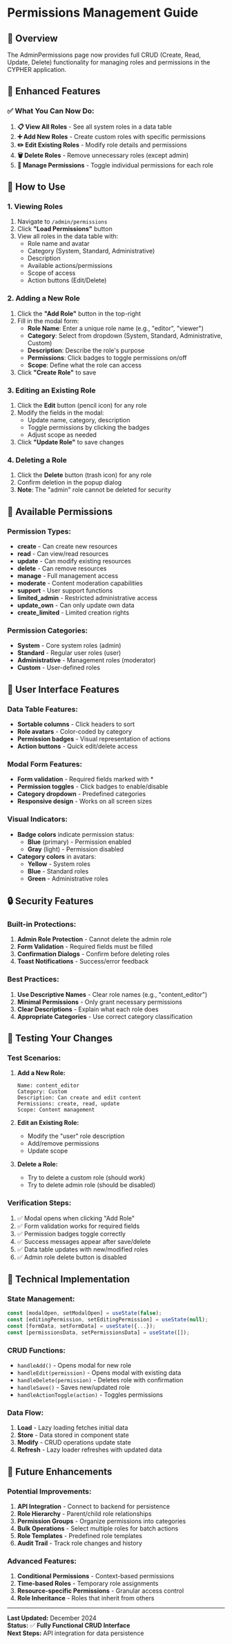 # Permissions Management Guide

## 🎯 Overview

The AdminPermissions page now provides full CRUD (Create, Read, Update, Delete) functionality for managing roles and permissions in the CYPHER application.

## 🚀 **Enhanced Features**

### **✅ What You Can Now Do:**

1. **📋 View All Roles** - See all system roles in a data table
2. **➕ Add New Roles** - Create custom roles with specific permissions
3. **✏️ Edit Existing Roles** - Modify role details and permissions
4. **🗑️ Delete Roles** - Remove unnecessary roles (except admin)
5. **🔧 Manage Permissions** - Toggle individual permissions for each role

## 📖 **How to Use**

### **1. Viewing Roles**

1. Navigate to `/admin/permissions`
2. Click **"Load Permissions"** button
3. View all roles in the data table with:
   - Role name and avatar
   - Category (System, Standard, Administrative)
   - Description
   - Available actions/permissions
   - Scope of access
   - Action buttons (Edit/Delete)

### **2. Adding a New Role**

1. Click the **"Add Role"** button in the top-right
2. Fill in the modal form:
   - **Role Name**: Enter a unique role name (e.g., "editor", "viewer")
   - **Category**: Select from dropdown (System, Standard, Administrative, Custom)
   - **Description**: Describe the role's purpose
   - **Permissions**: Click badges to toggle permissions on/off
   - **Scope**: Define what the role can access
3. Click **"Create Role"** to save

### **3. Editing an Existing Role**

1. Click the **Edit** button (pencil icon) for any role
2. Modify the fields in the modal:
   - Update name, category, description
   - Toggle permissions by clicking the badges
   - Adjust scope as needed
3. Click **"Update Role"** to save changes

### **4. Deleting a Role**

1. Click the **Delete** button (trash icon) for any role
2. Confirm deletion in the popup dialog
3. **Note**: The "admin" role cannot be deleted for security

## 🔧 **Available Permissions**

### **Permission Types:**

- **create** - Can create new resources
- **read** - Can view/read resources
- **update** - Can modify existing resources
- **delete** - Can remove resources
- **manage** - Full management access
- **moderate** - Content moderation capabilities
- **support** - User support functions
- **limited_admin** - Restricted administrative access
- **update_own** - Can only update own data
- **create_limited** - Limited creation rights

### **Permission Categories:**

- **System** - Core system roles (admin)
- **Standard** - Regular user roles (user)
- **Administrative** - Management roles (moderator)
- **Custom** - User-defined roles

## 🎨 **User Interface Features**

### **Data Table Features:**
- **Sortable columns** - Click headers to sort
- **Role avatars** - Color-coded by category
- **Permission badges** - Visual representation of actions
- **Action buttons** - Quick edit/delete access

### **Modal Form Features:**
- **Form validation** - Required fields marked with *
- **Permission toggles** - Click badges to enable/disable
- **Category dropdown** - Predefined categories
- **Responsive design** - Works on all screen sizes

### **Visual Indicators:**
- **Badge colors** indicate permission status:
  - **Blue** (primary) - Permission enabled
  - **Gray** (light) - Permission disabled
- **Category colors** in avatars:
  - **Yellow** - System roles
  - **Blue** - Standard roles
  - **Green** - Administrative roles

## 🔒 **Security Features**

### **Built-in Protections:**
1. **Admin Role Protection** - Cannot delete the admin role
2. **Form Validation** - Required fields must be filled
3. **Confirmation Dialogs** - Confirm before deleting roles
4. **Toast Notifications** - Success/error feedback

### **Best Practices:**
1. **Use Descriptive Names** - Clear role names (e.g., "content_editor")
2. **Minimal Permissions** - Only grant necessary permissions
3. **Clear Descriptions** - Explain what each role does
4. **Appropriate Categories** - Use correct category classification

## 🧪 **Testing Your Changes**

### **Test Scenarios:**

1. **Add a New Role:**
   ```
   Name: content_editor
   Category: Custom
   Description: Can create and edit content
   Permissions: create, read, update
   Scope: Content management
   ```

2. **Edit an Existing Role:**
   - Modify the "user" role description
   - Add/remove permissions
   - Update scope

3. **Delete a Role:**
   - Try to delete a custom role (should work)
   - Try to delete admin role (should be disabled)

### **Verification Steps:**
1. ✅ Modal opens when clicking "Add Role"
2. ✅ Form validation works for required fields
3. ✅ Permission badges toggle correctly
4. ✅ Success messages appear after save/delete
5. ✅ Data table updates with new/modified roles
6. ✅ Admin role delete button is disabled

## 🔧 **Technical Implementation**

### **State Management:**
```javascript
const [modalOpen, setModalOpen] = useState(false);
const [editingPermission, setEditingPermission] = useState(null);
const [formData, setFormData] = useState({...});
const [permissionsData, setPermissionsData] = useState([]);
```

### **CRUD Functions:**
- `handleAdd()` - Opens modal for new role
- `handleEdit(permission)` - Opens modal with existing data
- `handleDelete(permission)` - Deletes role with confirmation
- `handleSave()` - Saves new/updated role
- `handleActionToggle(action)` - Toggles permissions

### **Data Flow:**
1. **Load** - Lazy loading fetches initial data
2. **Store** - Data stored in component state
3. **Modify** - CRUD operations update state
4. **Refresh** - Lazy loader refreshes with updated data

## 🚀 **Future Enhancements**

### **Potential Improvements:**
1. **API Integration** - Connect to backend for persistence
2. **Role Hierarchy** - Parent/child role relationships
3. **Permission Groups** - Organize permissions into categories
4. **Bulk Operations** - Select multiple roles for batch actions
5. **Role Templates** - Predefined role templates
6. **Audit Trail** - Track role changes and history

### **Advanced Features:**
1. **Conditional Permissions** - Context-based permissions
2. **Time-based Roles** - Temporary role assignments
3. **Resource-specific Permissions** - Granular access control
4. **Role Inheritance** - Roles that inherit from others

---

**Last Updated:** December 2024  
**Status:** ✅ **Fully Functional CRUD Interface**  
**Next Steps:** API integration for data persistence
